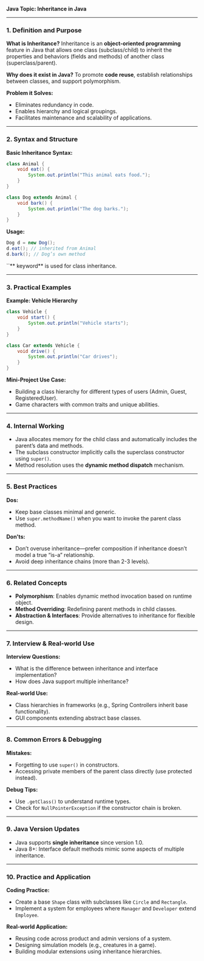 **Java Topic: Inheritance in Java**

---

### 1. Definition and Purpose

**What is Inheritance?** Inheritance is an **object-oriented programming** feature in Java that allows one class (subclass/child) to inherit the properties and behaviors (fields and methods) of another class (superclass/parent).

**Why does it exist in Java?** To promote **code reuse**, establish relationships between classes, and support polymorphism.

**Problem it Solves:**

- Eliminates redundancy in code.
- Enables hierarchy and logical groupings.
- Facilitates maintenance and scalability of applications.

---

### 2. Syntax and Structure

**Basic Inheritance Syntax:**

```java
class Animal {
    void eat() {
        System.out.println("This animal eats food.");
    }
}

class Dog extends Animal {
    void bark() {
        System.out.println("The dog barks.");
    }
}
```

**Usage:**

```java
Dog d = new Dog();
d.eat(); // inherited from Animal
d.bark(); // Dog’s own method
```

``** keyword** is used for class inheritance.

---

### 3. Practical Examples

**Example: Vehicle Hierarchy**

```java
class Vehicle {
    void start() {
        System.out.println("Vehicle starts");
    }
}

class Car extends Vehicle {
    void drive() {
        System.out.println("Car drives");
    }
}
```

**Mini-Project Use Case:**

- Building a class hierarchy for different types of users (Admin, Guest, RegisteredUser).
- Game characters with common traits and unique abilities.

---

### 4. Internal Working

- Java allocates memory for the child class and automatically includes the parent’s data and methods.
- The subclass constructor implicitly calls the superclass constructor using `super()`.
- Method resolution uses the **dynamic method dispatch** mechanism.

---

### 5. Best Practices

**Dos:**

- Keep base classes minimal and generic.
- Use `super.methodName()` when you want to invoke the parent class method.

**Don'ts:**

- Don’t overuse inheritance—prefer composition if inheritance doesn’t model a true “is-a” relationship.
- Avoid deep inheritance chains (more than 2-3 levels).

---

### 6. Related Concepts

- **Polymorphism**: Enables dynamic method invocation based on runtime object.
- **Method Overriding**: Redefining parent methods in child classes.
- **Abstraction & Interfaces**: Provide alternatives to inheritance for flexible design.

---

### 7. Interview & Real-world Use

**Interview Questions:**

- What is the difference between inheritance and interface implementation?
- How does Java support multiple inheritance?

**Real-world Use:**

- Class hierarchies in frameworks (e.g., Spring Controllers inherit base functionality).
- GUI components extending abstract base classes.

---

### 8. Common Errors & Debugging

**Mistakes:**

- Forgetting to use `super()` in constructors.
- Accessing private members of the parent class directly (use protected instead).

**Debug Tips:**

- Use `.getClass()` to understand runtime types.
- Check for `NullPointerException` if the constructor chain is broken.

---

### 9. Java Version Updates

- Java supports **single inheritance** since version 1.0.
- Java 8+: Interface default methods mimic some aspects of multiple inheritance.

---

### 10. Practice and Application

**Coding Practice:**

- Create a base `Shape` class with subclasses like `Circle` and `Rectangle`.
- Implement a system for employees where `Manager` and `Developer` extend `Employee`.

**Real-world Application:**

- Reusing code across product and admin versions of a system.
- Designing simulation models (e.g., creatures in a game).
- Building modular extensions using inheritance hierarchies.

